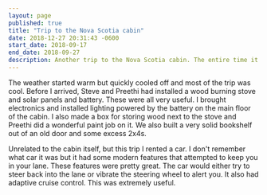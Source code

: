 ```yaml
---
layout: page
published: true
title: "Trip to the Nova Scotia cabin"
date: 2018-12-27 20:31:43 -0600
start_date: 2018-09-17
end_date: 2018-09-27
description: Another trip to the Nova Scotia cabin. The entire time it was only Preethi, Steve, and myself.  This is the latest I've been at the cabin and as a result I got to be part of getting the cabin ready for winter.
---
```


The weather started warm but quickly cooled off and most of the trip was cool. Before I arrived, Steve and Preethi had installed a wood burning stove and solar panels and battery. These were all very useful. I brought electronics and installed lighting powered by the battery on the main floor of the cabin. I also made a box for storing wood next to the stove and Preethi did a wonderful paint job on it. We also built a very solid bookshelf out of an old door and some excess 2x4s.

Unrelated to the cabin itself, but this trip I rented a car. I don't remember what car it was but it had some modern features that attempted to keep you in your lane. These features were pretty great. The car would either try to steer back into the lane or vibrate the steering wheel to alert you. It also had adaptive cruise control. This was extremely useful.
